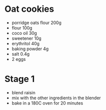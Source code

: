 # Oat cookies
* porridge oats flour 200g
* flour 100g
* coco oil 30g
* sweetener 10g
* erythritol 40g
* baking powder 4g
* salt 0.4g
* 2 eggs

# Stage 1

* blend raisin
* mix with the other ingredients in the blender
* bake in a 180C oven for 20 minutes
